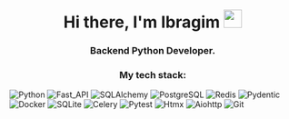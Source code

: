 <h1 align="center">Hi there, I'm Ibragim
<img src="https://github.com/blackcater/blackcater/raw/main/images/Hi.gif" height="32"/></h1>
<h3 align="center">Backend Python Developer.</h3>

<h3 align="center">My tech stack: </h3>

![Python](https://img.shields.io/badge/Python-3776AB.svg?style=for-the-badge&logo=python&logoColor=white)
![Fast_API](https://img.shields.io/badge/Fast_API-009688.svg?style=for-the-badge&logo=fastapi&logoColor=white)
![SQLAlchemy](https://img.shields.io/badge/SQLAlchemy-D71F00.svg?style=for-the-badge&logo=sqlalchemy&logoColor=white)
![PostgreSQL](https://img.shields.io/badge/PostgreSQL-4169E1.svg?style=for-the-badge&logo=postgresql&logoColor=white)
![Redis](https://img.shields.io/badge/Redis-DC382D.svg?style=for-the-badge&logo=redis&logoColor=white)
![Pydentic](https://img.shields.io/badge/Pydentic-E92063.svg?style=for-the-badge&logo=pydantic&logoColor=white)
![Docker](https://img.shields.io/badge/Docker-2496ED.svg?style=for-the-badge&logo=docker&logoColor=white)
![SQLite](https://img.shields.io/badge/SQLite-003B57.svg?style=for-the-badge&logo=sqlite&logoColor=white)
![Celery](https://img.shields.io/badge/Celery-37814A.svg?style=for-the-badge&logo=Celery&logoColor=white)
![Pytest](https://img.shields.io/badge/Pytest-0A9EDC.svg?style=for-the-badge&logo=pytest&logoColor=white)
![Htmx](https://img.shields.io/badge/htmx-3366CC.svg?style=for-the-badge&logo=htmx&logoColor=white)
![Aiohttp](https://img.shields.io/badge/aiohttp-2C5BB4.svg?style=for-the-badge&logo=aiohttp&logoColor=white)
![Git](https://img.shields.io/badge/Git-F05032.svg?style=for-the-badge&logo=git&logoColor=white)


